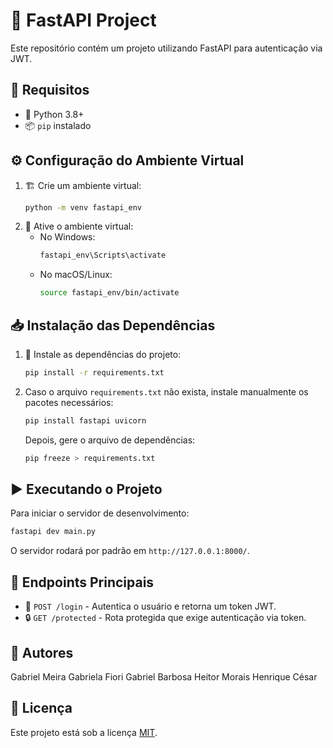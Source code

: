 # 🚀 FastAPI Project

Este repositório contém um projeto utilizando FastAPI para autenticação via JWT.

## 📌 Requisitos

- 🐍 Python 3.8+
- 📦 `pip` instalado

## ⚙️ Configuração do Ambiente Virtual

1. 🏗️ Crie um ambiente virtual:
   ```sh
   python -m venv fastapi_env
   ```
2. 🔌 Ative o ambiente virtual:
   - No Windows:
     ```sh
     fastapi_env\Scripts\activate
     ```
   - No macOS/Linux:
     ```sh
     source fastapi_env/bin/activate
     ```

## 📥 Instalação das Dependências

1. 📜 Instale as dependências do projeto:
   ```sh
   pip install -r requirements.txt
   ```
2. Caso o arquivo `requirements.txt` não exista, instale manualmente os pacotes necessários:
   ```sh
   pip install fastapi uvicorn
   ```
   Depois, gere o arquivo de dependências:
   ```sh
   pip freeze > requirements.txt
   ```

## ▶️ Executando o Projeto

Para iniciar o servidor de desenvolvimento:

```sh
fastapi dev main.py
```

O servidor rodará por padrão em `http://127.0.0.1:8000/`.

## 🔗 Endpoints Principais

- 🔑 `POST /login` - Autentica o usuário e retorna um token JWT.
- 🔒 `GET /protected` - Rota protegida que exige autenticação via token.

## 👤 Autores

Gabriel Meira
Gabriela Fiori
Gabriel Barbosa
Heitor Morais
Henrique César

## 📜 Licença

Este projeto está sob a licença [MIT](LICENSE).
